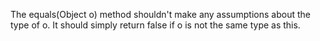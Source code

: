 The equals(Object o) method shouldn't make any assumptions about the type of o. It should simply return false if o is not the same type as this.
